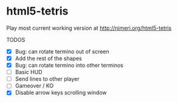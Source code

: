 html5-tetris
============

Play most current working version at http://nimeri.org/html5-tetris

TODOS
- [X] Bug: can rotate termino out of screen
- [X] Add the rest of the shapes
- [X] Bug: can rotate termino into other terminos
- [ ] Basic HUD
- [ ] Send lines to other player
- [ ] Gameover / KO
- [X] Disable arrow keys scrolling window
